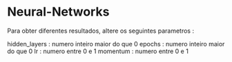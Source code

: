 # Neural-Networks
Para obter diferentes resultados, altere os seguintes parametros :

hidden_layers : numero inteiro maior do que 0
epochs : numero inteiro maior do que 0
lr : numero entre 0 e 1
momentum : numero entre 0 e 1
